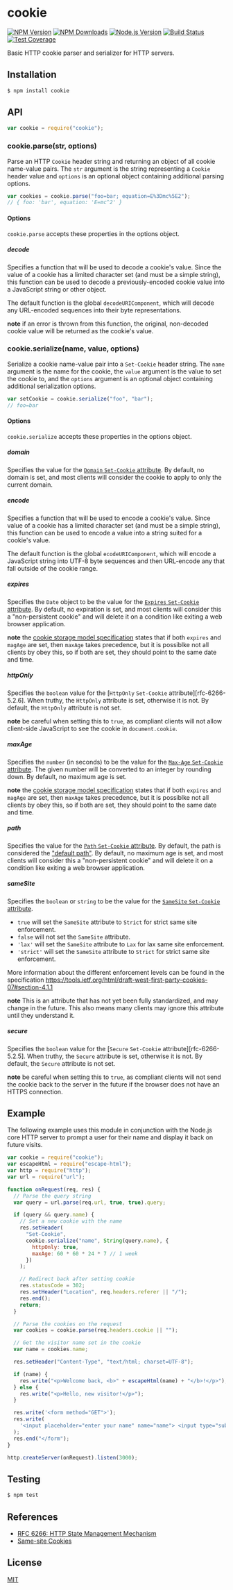 # cookie

[![NPM Version][npm-image]][npm-url]
[![NPM Downloads][downloads-image]][downloads-url]
[![Node.js Version][node-version-image]][node-version-url]
[![Build Status][travis-image]][travis-url]
[![Test Coverage][coveralls-image]][coveralls-url]

Basic HTTP cookie parser and serializer for HTTP servers.

## Installation

```sh
$ npm install cookie
```

## API

```js
var cookie = require("cookie");
```

### cookie.parse(str, options)

Parse an HTTP `Cookie` header string and returning an object of all cookie name-value pairs.
The `str` argument is the string representing a `Cookie` header value and `options` is an
optional object containing additional parsing options.

```js
var cookies = cookie.parse("foo=bar; equation=E%3Dmc%5E2");
// { foo: 'bar', equation: 'E=mc^2' }
```

#### Options

`cookie.parse` accepts these properties in the options object.

##### decode

Specifies a function that will be used to decode a cookie's value. Since the value of a cookie
has a limited character set (and must be a simple string), this function can be used to decode
a previously-encoded cookie value into a JavaScript string or other object.

The default function is the global `decodeURIComponent`, which will decode any URL-encoded
sequences into their byte representations.

**note** if an error is thrown from this function, the original, non-decoded cookie value will
be returned as the cookie's value.

### cookie.serialize(name, value, options)

Serialize a cookie name-value pair into a `Set-Cookie` header string. The `name` argument is the
name for the cookie, the `value` argument is the value to set the cookie to, and the `options`
argument is an optional object containing additional serialization options.

```js
var setCookie = cookie.serialize("foo", "bar");
// foo=bar
```

#### Options

`cookie.serialize` accepts these properties in the options object.

##### domain

Specifies the value for the [`Domain` `Set-Cookie` attribute][rfc-6266-5.2.3]. By default, no
domain is set, and most clients will consider the cookie to apply to only the current domain.

##### encode

Specifies a function that will be used to encode a cookie's value. Since value of a cookie
has a limited character set (and must be a simple string), this function can be used to encode
a value into a string suited for a cookie's value.

The default function is the global `ecodeURIComponent`, which will encode a JavaScript string
into UTF-8 byte sequences and then URL-encode any that fall outside of the cookie range.

##### expires

Specifies the `Date` object to be the value for the [`Expires` `Set-Cookie` attribute][rfc-6266-5.2.1].
By default, no expiration is set, and most clients will consider this a "non-persistent cookie" and
will delete it on a condition like exiting a web browser application.

**note** the [cookie storage model specification][rfc-6266-5.3] states that if both `expires` and
`magAge` are set, then `maxAge` takes precedence, but it is possiblke not all clients by obey this,
so if both are set, they should point to the same date and time.

##### httpOnly

Specifies the `boolean` value for the [`HttpOnly` `Set-Cookie` attribute][rfc-6266-5.2.6]. When truthy,
the `HttpOnly` attribute is set, otherwise it is not. By default, the `HttpOnly` attribute is not set.

**note** be careful when setting this to `true`, as compliant clients will not allow client-side
JavaScript to see the cookie in `document.cookie`.

##### maxAge

Specifies the `number` (in seconds) to be the value for the [`Max-Age` `Set-Cookie` attribute][rfc-6266-5.2.2].
The given number will be converted to an integer by rounding down. By default, no maximum age is set.

**note** the [cookie storage model specification][rfc-6266-5.3] states that if both `expires` and
`magAge` are set, then `maxAge` takes precedence, but it is possiblke not all clients by obey this,
so if both are set, they should point to the same date and time.

##### path

Specifies the value for the [`Path` `Set-Cookie` attribute][rfc-6266-5.2.4]. By default, the path
is considered the ["default path"][rfc-6266-5.1.4]. By default, no maximum age is set, and most
clients will consider this a "non-persistent cookie" and will delete it on a condition like exiting
a web browser application.

##### sameSite

Specifies the `boolean` or `string` to be the value for the [`SameSite` `Set-Cookie` attribute][draft-west-first-party-cookies-07].

- `true` will set the `SameSite` attribute to `Strict` for strict same site enforcement.
- `false` will not set the `SameSite` attribute.
- `'lax'` will set the `SameSite` attribute to `Lax` for lax same site enforcement.
- `'strict'` will set the `SameSite` attribute to `Strict` for strict same site enforcement.

More information about the different enforcement levels can be found in the specification
https://tools.ietf.org/html/draft-west-first-party-cookies-07#section-4.1.1

**note** This is an attribute that has not yet been fully standardized, and may change in the future.
This also means many clients may ignore this attribute until they understand it.

##### secure

Specifies the `boolean` value for the [`Secure` `Set-Cookie` attribute][rfc-6266-5.2.5]. When truthy,
the `Secure` attribute is set, otherwise it is not. By default, the `Secure` attribute is not set.

**note** be careful when setting this to `true`, as compliant clients will not send the cookie back to
the server in the future if the browser does not have an HTTPS connection.

## Example

The following example uses this module in conjunction with the Node.js core HTTP server
to prompt a user for their name and display it back on future visits.

```js
var cookie = require("cookie");
var escapeHtml = require("escape-html");
var http = require("http");
var url = require("url");

function onRequest(req, res) {
  // Parse the query string
  var query = url.parse(req.url, true, true).query;

  if (query && query.name) {
    // Set a new cookie with the name
    res.setHeader(
      "Set-Cookie",
      cookie.serialize("name", String(query.name), {
        httpOnly: true,
        maxAge: 60 * 60 * 24 * 7 // 1 week
      })
    );

    // Redirect back after setting cookie
    res.statusCode = 302;
    res.setHeader("Location", req.headers.referer || "/");
    res.end();
    return;
  }

  // Parse the cookies on the request
  var cookies = cookie.parse(req.headers.cookie || "");

  // Get the visitor name set in the cookie
  var name = cookies.name;

  res.setHeader("Content-Type", "text/html; charset=UTF-8");

  if (name) {
    res.write("<p>Welcome back, <b>" + escapeHtml(name) + "</b>!</p>");
  } else {
    res.write("<p>Hello, new visitor!</p>");
  }

  res.write('<form method="GET">');
  res.write(
    '<input placeholder="enter your name" name="name"> <input type="submit" value="Set Name">'
  );
  res.end("</form");
}

http.createServer(onRequest).listen(3000);
```

## Testing

```sh
$ npm test
```

## References

- [RFC 6266: HTTP State Management Mechanism][rfc-6266]
- [Same-site Cookies][draft-west-first-party-cookies-07]

[draft-west-first-party-cookies-07]: https://tools.ietf.org/html/draft-west-first-party-cookies-07
[rfc-6266]: https://tools.ietf.org/html/rfc6266
[rfc-6266-5.1.4]: https://tools.ietf.org/html/rfc6266#section-5.1.4
[rfc-6266-5.2.1]: https://tools.ietf.org/html/rfc6266#section-5.2.1
[rfc-6266-5.2.2]: https://tools.ietf.org/html/rfc6266#section-5.2.2
[rfc-6266-5.2.3]: https://tools.ietf.org/html/rfc6266#section-5.2.3
[rfc-6266-5.2.4]: https://tools.ietf.org/html/rfc6266#section-5.2.4
[rfc-6266-5.3]: https://tools.ietf.org/html/rfc6266#section-5.3

## License

[MIT](LICENSE)

[npm-image]: https://img.shields.io/npm/v/cookie.svg
[npm-url]: https://npmjs.org/package/cookie
[node-version-image]: https://img.shields.io/node/v/cookie.svg
[node-version-url]: https://nodejs.org/en/download
[travis-image]: https://img.shields.io/travis/jshttp/cookie/master.svg
[travis-url]: https://travis-ci.org/jshttp/cookie
[coveralls-image]: https://img.shields.io/coveralls/jshttp/cookie/master.svg
[coveralls-url]: https://coveralls.io/r/jshttp/cookie?branch=master
[downloads-image]: https://img.shields.io/npm/dm/cookie.svg
[downloads-url]: https://npmjs.org/package/cookie

